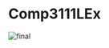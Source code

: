 # Comp3111LEx

![final](https://github.com/RyanZzz233/Comp3111LEx/assets/118915473/94d1f434-ca13-4bc1-9979-e03da05c751b)
